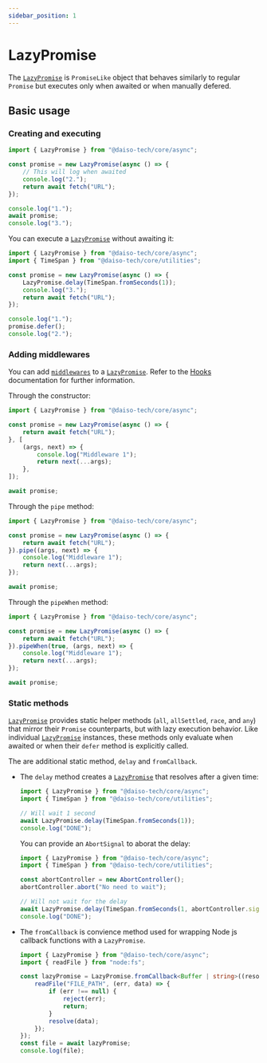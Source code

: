 ```yaml
---
sidebar_position: 1
---
```


# LazyPromise

The [`LazyPromise`](/docs/8_Async/1_lazy_promise.md) is `PromiseLike` object that behaves similarly to regular `Promise` but executes only when awaited or when manually defered.

## Basic usage

### Creating and executing

```ts
import { LazyPromise } from "@daiso-tech/core/async";

const promise = new LazyPromise(async () => {
    // This will log when awaited
    console.log("2.");
    return await fetch("URL");
});

console.log("1.");
await promise;
console.log("3.");
```

You can execute a [`LazyPromise`](/docs/8_Async/1_lazy_promise.md) without awaiting it:

```ts
import { LazyPromise } from "@daiso-tech/core/async";
import { TimeSpan } from "@daiso-tech/core/utilities";

const promise = new LazyPromise(async () => {
    LazyPromise.delay(TimeSpan.fromSeconds(1));
    console.log("3.");
    return await fetch("URL");
});

console.log("1.");
promise.defer();
console.log("2.");
```

### Adding middlewares

You can add [`middlewares`](https://yousif-khalil-abdulkarim.github.io/daiso-core/types/Utilities.Middleware.html) to a [`LazyPromise`](/docs/8_Async/1_lazy_promise.md). Refer to the [Hooks](../7_Utilities/2_hooks.md) documentation for further information.

Through the constructor:

```ts
import { LazyPromise } from "@daiso-tech/core/async";

const promise = new LazyPromise(async () => {
    return await fetch("URL");
}, [
    (args, next) => {
        console.log("Middleware 1");
        return next(...args);
    },
]);

await promise;
```

Through the `pipe` method:

```ts
import { LazyPromise } from "@daiso-tech/core/async";

const promise = new LazyPromise(async () => {
    return await fetch("URL");
}).pipe((args, next) => {
    console.log("Middleware 1");
    return next(...args);
});

await promise;
```

Through the `pipeWhen` method:

```ts
import { LazyPromise } from "@daiso-tech/core/async";

const promise = new LazyPromise(async () => {
    return await fetch("URL");
}).pipeWhen(true, (args, next) => {
    console.log("Middleware 1");
    return next(...args);
});

await promise;
```

### Static methods

[`LazyPromise`](/docs/8_Async/1_lazy_promise.md) provides static helper methods (`all`, `allSettled`, `race`, and `any`) that mirror their `Promise` counterparts, but with lazy execution behavior. Like individual [`LazyPromise`](/docs/8_Async/1_lazy_promise.md) instances, these methods only evaluate when awaited or when their `defer` method is explicitly called.

The are additional static method, `delay` and `fromCallback`.

-   The `delay` method creates a [`LazyPromise`](/docs/8_Async/1_lazy_promise.md) that resolves after a given time:

    ```ts
    import { LazyPromise } from "@daiso-tech/core/async";
    import { TimeSpan } from "@daiso-tech/core/utilities";

    // Will wait 1 second
    await LazyPromise.delay(TimeSpan.fromSeconds(1));
    console.log("DONE");
    ```

    You can provide an `AbortSignal` to aborat the delay:

    ```ts
    import { LazyPromise } from "@daiso-tech/core/async";
    import { TimeSpan } from "@daiso-tech/core/utilities";

    const abortController = new AbortController();
    abortController.abort("No need to wait");

    // Will not wait for the delay
    await LazyPromise.delay(TimeSpan.fromSeconds(1, abortController.signal));
    console.log("DONE");
    ```

-   The `fromCallback` is convience method used for wrapping Node js callback functions with a `LazyPromise`.

    ```ts
    import { LazyPromise } from "@daiso-tech/core/async";
    import { readFile } from "node:fs";

    const lazyPromise = LazyPromise.fromCallback<Buffer | string>((resolve, reject) => {
        readFile("FILE_PATH", (err, data) => {
            if (err !== null) {
                reject(err);
                return;
            }
            resolve(data);
        });
    });
    const file = await lazyPromise;
    console.log(file);
    ```
